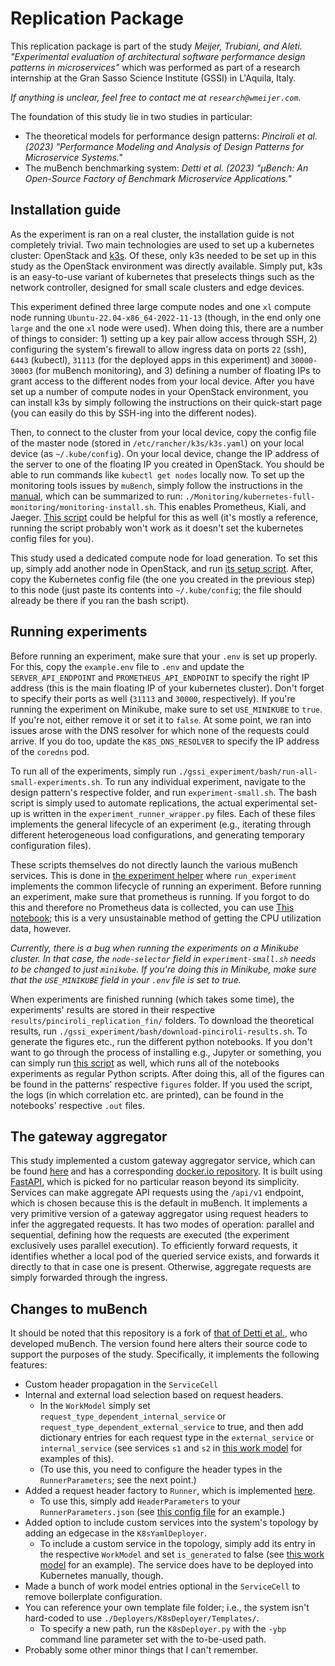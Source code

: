 # Replication Package

This replication package is part of the study _Meijer, Trubiani, and Aleti. "Experimental evaluation of architectural software performance design patterns in microservices"_ which was performed as part of a research internship at the Gran Sasso Science Institute (GSSI) in L'Aquila, Italy.

_If anything is unclear, feel free to contact me at `research@wmeijer.com`._

The foundation of this study lie in two studies in particular:

- The theoretical models for performance design patterns: _Pinciroli et al. (2023) "Performance Modeling and Analysis of Design Patterns for Microservice Systems."_
- The muBench benchmarking system: _Detti et al. (2023) "μBench: An Open-Source Factory of Benchmark Microservice Applications."_

## Installation guide

As the experiment is ran on a real cluster, the installation guide is not completely trivial.
Two main technologies are used to set up a kubernetes cluster: OpenStack and [k3s](https://docs.k3s.io/quick-start).
Of these, only k3s needed to be set up in this study as the OpenStack environment was directly available.
Simply put, k3s is an easy-to-use variant of kubernetes that preselects things such as the network controller, designed for small scale clusters and edge devices.

This experiment defined three large compute nodes and one `xl` compute node running `Ubuntu-22.04-x86_64-2022-11-13` (though, in the end only one `large` and the one `xl` node were used).
When doing this, there are a number of things to consider: 1) setting up a key pair allow access through SSH, 2) configuring the system's firewall to allow ingress data on ports `22` (ssh), `6443` (kubectl), `31113` (for the deployed apps in this experiment) and `30000-30003` (for muBench monitoring), and 3) defining a number of floating IPs to grant access to the different nodes from your local device.
After you have set up a number of compute nodes in your OpenStack environment, you can install k3s by simply following the instructions on their quick-start page (you can easily do this by SSH-ing into the different nodes).

Then, to connect to the cluster from your local device, copy the config file of the master node (stored in `/etc/rancher/k3s/k3s.yaml`) on your local device (as `~/.kube/config`).
On your local device, change the IP address of the server to one of the floating IP you created in OpenStack.
You should be able to run commands like `kubectl get nodes` locally now.
To set up the monitoring tools issues by `muBench`, simply follow the instructions in the [manual](../Docs/Manual.md#install-and-access-the-monitoring-framework), which can be summarized to run: `./Monitoring/kubernetes-full-monitoring/monitoring-install.sh`.
This enables Prometheus, Kiali, and Jaeger.
[This script](./bash/setup-k8s-control-panel.sh) could be helpful for this as well (it's mostly a reference, running the script probably won't work as it doesn't set the kubernetes config files for you).

This study used a dedicated compute node for load generation.
To set this up, simply add another node in OpenStack, and run [its setup script](./bash/setup-client-node.sh).
After, copy the Kubernetes config file (the one you created in the previous step) to this node (just paste its contents into `~/.kube/config`; the file should already be there if you ran the bash script).

## Running experiments

Before running an experiment, make sure that your `.env` is set up properly.
For this, copy the `example.env` file to `.env` and update the `SERVER_API_ENDPOINT` and `PROMETHEUS_API_ENDPOINT` to specify the right IP address (this is the main floating IP of your kubernetes cluster).
Don't forget to specify their ports as well (`31113` and `30000`, respectively).
If you're running the experiment on Minikube, make sure to set `USE_MINIKUBE` to `true`.
If you're not, either remove it or set it to `false`.
At some point, we ran into issues arose with the DNS resolver for which none of the requests could arrive.
If you do too, update the `K8S_DNS_RESOLVER` to specify the IP address of the `coredns` pod.

To run all of the experiments, simply run `./gssi_experiment/bash/run-all-small-experiments.sh`.
To run any individual experiment, navigate to the design pattern's respective folder, and run `experiment-small.sh`.
The bash script is simply used to automate replications, the actual experimental set-up is written in the `experiment_runner_wrapper.py` files.
Each of these files implements the general lifecycle of an experiment (e.g., iterating through different heterogeneous load configurations, and generating temporary configuration files).

These scripts themselves do not directly launch the various muBench services.
This is done in [the experiment helper](./util/experiment_helper.py) where `run_experiment` implements the common lifecycle of running an experiment.
Before running an experiment, make sure that prometheus is running.
If you forgot to do this and therefore no Prometheus data is collected, you can use [This notebook](./gssi_experiment/util/posterior_prometheus_fetcher.ipynb); this is a very unsustainable method of getting the CPU utilization data, however.

_Currently, there is a bug when running the experiments on a Minikube cluster. In that case, the `node-selector` field in `experiment-small.sh` needs to be changed to just `minikube`. If you're doing this in Minikube, make sure that the `USE_MINIKUBE` field in your `.env` file is set to true._

When experiments are finished running (which takes some time), the experiments' results are stored in their respective `results/pinciroli_replication_fin/` folders.
To download the theoretical results, run `./gssi_experiment/bash/download-pinciroli-results.sh`.
To generate the figures etc., run the different python notebooks.
If you don't want to go through the process of installing e.g., Jupyter or something, you can simply run [this script](./gssi_experiment/bash/run-notebooks-as-python.sh) as well, which runs all of the notebooks experiments as regular Python scripts.
After doing this, all of the figures can be found in the patterns' respective `figures` folder.
If you used the script, the logs (in which correlation etc. are printed), can be found in the notebooks' respective `.out` files.

## The gateway aggregator

This study implemented a custom gateway aggregator service, which can be found [here](./gssi_experiment/gateway_aggregator/gateway_aggregator_service) and has a corresponding [docker.io repository](https://hub.docker.com/layers/wmeijer221/microservice_v4-screen/gateway_aggregator/images/sha256-38e9923fea35aff272d1cfb0c1df8c714b9afca907a02b6cf7fccc9445e222db?context=repo).
It is built using [FastAPI](https://fastapi.tiangolo.com/), which is picked for no particular reason beyond its simplicity.
Services can make aggregate API requests using the `/api/v1` endpoint, which is chosen because this is the default in muBench.
It implements a very primitive version of a gateway aggregator using request headers to infer the aggregated requests.
It has two modes of operation: parallel and sequential, defining how the requests are executed (the experiment exclusively uses parallel execution).
To efficiently forward requests, it identifies whether a local pod of the queried service exists, and forwards it directly to that in case one is present.
Otherwise, aggregate requests are simply forwarded through the ingress.

## Changes to muBench

It should be noted that this repository is a fork of [that of Detti et al.](https://github.com/mSvcBench/muBench), who developed muBench.
The version found here alters their source code to support the purposes of the study.
Specifically, it implements the following features:

- Custom header propagation in the `ServiceCell`
- Internal and external load selection based on request headers.
  - In the `WorkModel` simply set `request_type_dependent_internal_service` or `request_type_dependent_external_service` to true, and then add dictionary entries for each request type in the `external_service` or `internal_service` (see services `s1` and `s2` in [this work model](./pipes_and_filters/pipes_and_filters_joint/WorkModel.json) for examples of this).
  - (To use this, you need to configure the header types in the `RunnerParameters`; see the next point.)
- Added a request header factory to `Runner`, which is implemented [here](../Benchmarks/Runner/QueryStringBuilder.py).
  - To use this, simply add `HeaderParameters` to your `RunnerParameters.json` (see [this config file](./gateway_aggregator/RunnerParameters.json) for an example.)
- Added option to include custom services into the system's topology by adding an edgecase in the `K8sYamlDeployer`.
  - To include a custom service in the topology, simply add its entry in the respective `WorkModel` and set `is_generated` to false (see [this work model](./gateway_aggregator/WorkModel.json) for an example). The service does have to be deployed into Kubernetes manually, though.
- Made a bunch of work model entries optional in the `ServiceCell` to remove boilerplate configuration.
- You can reference your own template file folder; i.e., the system isn't hard-coded to use `./Deployers/K8sDeployer/Templates/`.
  - To specify a new path, run the `K8sDeployer.py` with the `-ybp` command line parameter set with the to-be-used path.
- Probably some other minor things that I can't remember.
